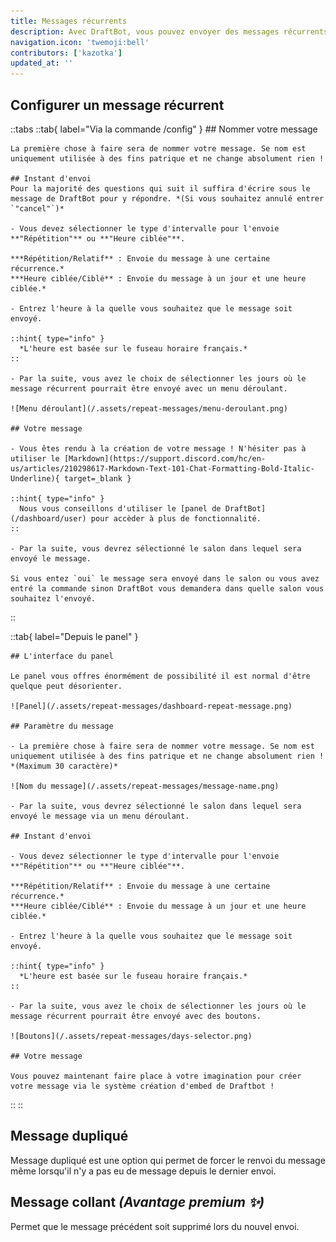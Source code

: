```yaml
---
title: Messages récurrents
description: Avec DraftBot, vous pouvez envoyer des messages récurrents avec quelques fonctionnalités intéressantes !
navigation.icon: 'twemoji:bell'
contributors: ['kazotka']
updated_at: ''
---
```


## Configurer un message récurrent

::tabs
  ::tab{ label="Via la commande /config" }
    ## Nommer votre message

    La première chose à faire sera de nommer votre message. Se nom est uniquement utilisée à des fins patrique et ne change absolument rien !

    ## Instant d'envoi
    Pour la majorité des questions qui suit il suffira d'écrire sous le message de DraftBot pour y répondre. *(Si vous souhaitez annulé entrer `"cancel"`)*

    - Vous devez sélectionner le type d'intervalle pour l'envoie **"Répétition"** ou **"Heure ciblée"**.

    ***Répétition/Relatif** : Envoie du message à une certaine récurrence.*
    ***Heure ciblée/Ciblé** : Envoie du message à un jour et une heure ciblée.*

    - Entrez l'heure à la quelle vous souhaitez que le message soit envoyé.

    ::hint{ type="info" }
      *L'heure est basée sur le fuseau horaire français.*
    ::

    - Par la suite, vous avez le choix de sélectionner les jours où le message récurrent pourrait être envoyé avec un menu déroulant.

    ![Menu déroulant](/.assets/repeat-messages/menu-deroulant.png)

    ## Votre message

    - Vous êtes rendu à la création de votre message ! N'hésiter pas à utiliser le [Markdown](https://support.discord.com/hc/en-us/articles/210298617-Markdown-Text-101-Chat-Formatting-Bold-Italic-Underline){ target=_blank }

    ::hint{ type="info" }
      Nous vous conseillons d'utiliser le [panel de DraftBot](/dashboard/user) pour accèder à plus de fonctionnalité.
    ::

    - Par la suite, vous devrez sélectionné le salon dans lequel sera envoyé le message.

    Si vous entez `oui` le message sera envoyé dans le salon ou vous avez entré la commande sinon DraftBot vous demandera dans quelle salon vous souhaitez l'envoyé.
  ::

  ::tab{ label="Depuis le panel" }

    ## L'interface du panel

    Le panel vous offres énormément de possibilité il est normal d'être quelque peut désorienter.

    ![Panel](/.assets/repeat-messages/dashboard-repeat-message.png)

    ## Paramètre du message

    - La première chose à faire sera de nommer votre message. Se nom est uniquement utilisée à des fins patrique et ne change absolument rien ! *(Maximum 30 caractère)*

    ![Nom du message](/.assets/repeat-messages/message-name.png)

    - Par la suite, vous devrez sélectionné le salon dans lequel sera envoyé le message via un menu déroulant.

    ## Instant d'envoi

    - Vous devez sélectionner le type d'intervalle pour l'envoie **"Répétition"** ou **"Heure ciblée"**.

    ***Répétition/Relatif** : Envoie du message à une certaine récurrence.*
    ***Heure ciblée/Ciblé** : Envoie du message à un jour et une heure ciblée.*

    - Entrez l'heure à la quelle vous souhaitez que le message soit envoyé.

    ::hint{ type="info" }
      *L'heure est basée sur le fuseau horaire français.*
    ::

    - Par la suite, vous avez le choix de sélectionner les jours où le message récurrent pourrait être envoyé avec des boutons.

    ![Boutons](/.assets/repeat-messages/days-selector.png)

    ## Votre message

    Vous pouvez maintenant faire place à votre imagination pour créer votre message via le système création d'embed de Draftbot !
  ::
::

## Message dupliqué

Message dupliqué est une option qui permet de forcer le renvoi du message même lorsqu'il n'y a pas eu de message depuis le dernier envoi.

## Message collant *(Avantage premium ✨)*

Permet que le message précédent soit supprimé lors du nouvel envoi.